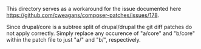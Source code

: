 This directory serves as a workaround for the issue documented
here https://github.com/cweagans/composer-patches/issues/178.

Since drupal/core is a subtree split of drupal/drupal the git diff
patches do not apply correctly. Simply replace any occurence of "a/core"
and "b/core" within the patch file to just "a/" and "b/", respectively.